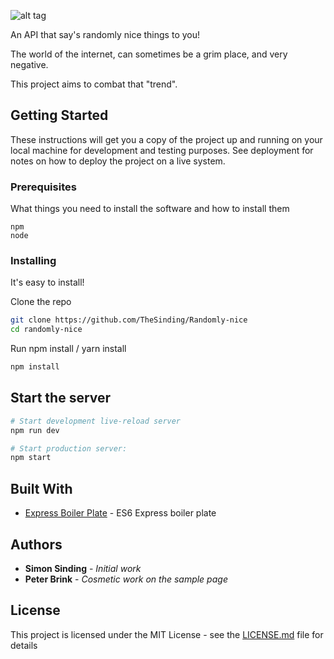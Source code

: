 ![alt tag](https://ptpb.pw/zASr.png)

An API that say's randomly nice things to you!

The world of the internet, can sometimes be a grim place, and very negative.

This project aims to combat that "trend".


## Getting Started

These instructions will get you a copy of the project up and running on your local machine for development and testing purposes. See deployment for notes on how to deploy the project on a live system.

### Prerequisites

What things you need to install the software and how to install them

```
npm
node
```

### Installing

It's easy to install!

Clone the repo

```sh
git clone https://github.com/TheSinding/Randomly-nice 
cd randomly-nice
```

Run npm install / yarn install

```sh
npm install
```

Start the server
---------------

```sh
# Start development live-reload server
npm run dev

# Start production server:
npm start
```

## Built With

* [Express Boiler Plate](https://github.com/developit/express-es6-rest-api/) - ES6 Express boiler plate 

## Authors

* **Simon Sinding** - *Initial work* 
* **Peter Brink** - *Cosmetic work on the sample page*

## License

This project is licensed under the MIT License - see the [LICENSE.md](LICENSE.md) file for details
